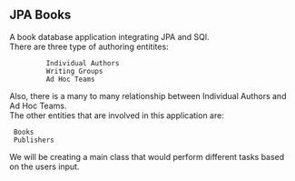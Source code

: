 <h2>JPA Books</h2>


A book database application integrating JPA and SQl. <br>
There are three type of authoring entitites:

             Individual Authors
             Writing Groups
             Ad Hoc Teams
            
Also, there is a many to many relationship between Individual Authors and Ad Hoc Teams.<br>
The other entities that are involved in this application are:

     Books
     Publishers
    
We will be creating a main class that would perform different tasks based on the users input.

